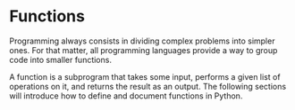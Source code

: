 # Functions

Programming always consists in dividing complex problems into simpler ones. For that matter, all programming languages provide a way to group code into smaller functions.

A function is a subprogram that takes some input, performs a given list of operations on it, and returns the result as an output. The following sections will introduce how to define and document functions in Python.

```{tableofcontents}
```
